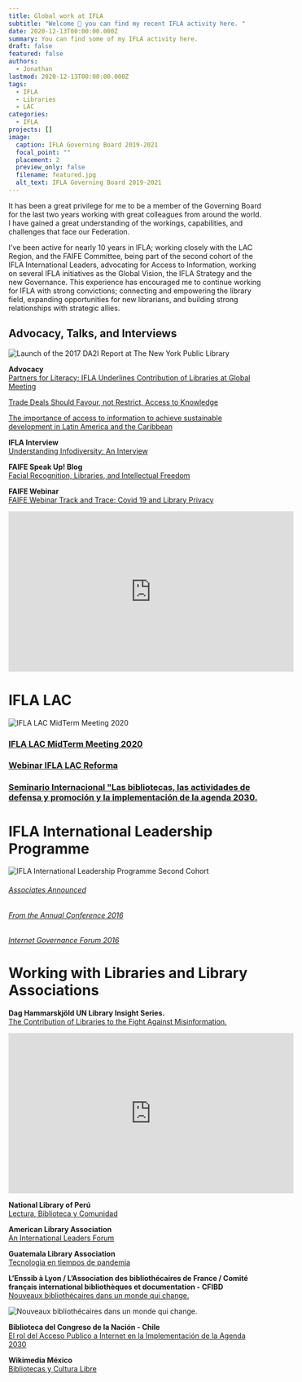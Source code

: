 ```yaml
---
title: Global work at IFLA
subtitle: "Welcome 👋 you can find my recent IFLA activity here. "
date: 2020-12-13T00:00:00.000Z
summary: You can find some of my IFLA activity here.
draft: false
featured: false
authors:
  - Jonathan
lastmod: 2020-12-13T00:00:00.000Z
tags:
  - IFLA
  - Libraries
  - LAC
categories:
  - IFLA
projects: []
image:
  caption: IFLA Governing Board 2019-2021
  focal_point: ""
  placement: 2
  preview_only: false
  filename: featured.jpg
  alt_text: IFLA Governing Board 2019-2021
---
```

It has been a great privilege for me to be a member of the Governing Board for the last two years working with great colleagues from around the world. I have gained a great understanding of the workings, capabilities, and challenges that face our Federation.

I've been active for nearly 10 years in IFLA; working closely with the LAC Region, and the FAIFE Committee, being part of the second cohort of the IFLA International Leaders, advocating for Access to Information, working on several IFLA initiatives as the Global Vision, the IFLA Strategy and the new Governance. This experience has encouraged me to continue working for IFLA with strong convictions; connecting and empowering the library field, expanding opportunities for new librarians, and building strong relationships with strategic allies.

## **Advocacy, Talks, and Interviews**

![Launch of the 2017 DA2I Report at The New York Public Library](35905294391_ddb08409f2_c.jpg "Launch of the 2017 DA2I Report at The New York Public Library")



**Advocacy**\
[Partners for Literacy: IFLA Underlines Contribution of Libraries at Global Meeting](https://www.ifla.org/ES/node/91755)

[Trade Deals Should Favour, not Restrict, Access to Knowledge](https://www.ifla.org/node/18575)

[The importance of access to information to achieve sustainable development in Latin America and the Caribbean](https://www.ifla.org/node/37053)

**IFLA Interview** \
[Understanding Infodiversity: An Interview](https://www.ifla.org/ES/node/93576)

**FAIFE Speak Up! Blog**\
[Facial Recognition, Libraries, and Intellectual Freedom ](https://blogs.ifla.org/faife/2019/08/19/facial-recognition-libraries-and-intellectual-freedom/)



**FAIFE Webinar**\
[FAIFE Webinar Track and Trace: Covid 19 and Library Privacy](https://www.youtube.com/watch?v=0C2yCubkqT4&t=2576s)

<iframe width="560" height="315" src="https://www.youtube.com/embed/0C2yCubkqT4" frameborder="0" allow="accelerometer; autoplay; clipboard-write; encrypted-media; gyroscope; picture-in-picture" allowfullscreen></iframe>

# IFLA LAC

![IFLA LAC MidTerm Meeting 2020](ifla-lac.jpg "IFLA LAC MidTerm Meeting 2020")

### [IFLA LAC MidTerm Meeting 2020](https://www.ifla.org/node/92866)

### [Webinar IFLA LAC Reforma](https://www.ifla.org/ES/node/93443)

### [Seminario Internacional "Las bibliotecas, las actividades de defensa y promoción y la implementación de la agenda 2030.](https://www.ifla.org/files/assets/lac/programachileesp.pdf)

# IFLA International Leadership Programme

![IFLA International Leadership Programme Second Cohort](ifla-leaders_0.jpg "IFLA International Leadership Programme Second Cohort")

###### [Associates Announced](https://www.ifla.org/node/10587)

###### [From the Annual Conference 2016 ](https://www.ifla.org/ES/node/10801)

###### [Internet Governance Forum 2016](https://www.ifla.org/node/11031)

# Working with Libraries and Library Associations

**Dag Hammarskjöld UN Library Insight Series.**\
[The Contribution of Libraries to the Fight Against Misinformation.](https://research.un.org/conferences/webinars)

 <iframe width="560" height="315" src="https://www.youtube.com/embed/hyBMnVZhcMU" frameborder="0" allow="accelerometer; autoplay; clipboard-write; encrypted-media; gyroscope; picture-in-picture" allowfullscreen></iframe>

**National Library of Perú** \
[Lectura, Biblioteca y Comunidad ](http://aulavirtual.bnp.edu.pe/course/view.php?id=9)

**American Library Association** \
[An International Leaders Forum](https://www.eventscribe.com/2019/ALA-Annual/fsPopup.asp?Mode=presInfo&PresentationID=499414)

**Guatemala Library Association** \
[Tecnologia en tiempos de pandemia](https://www.youtube.com/watch?v=CfVZN9NUmOQ)

**L’Enssib à Lyon / L’Association des bibliothécaires de France / Comité français international bibliothèques et documentation - CFIBD** \
[Nouveaux bibliothécaires dans un monde qui change.](http://nouveauxbibliothecaires.cfibd.fr/)

![[Nouveaux bibliothécaires dans un monde qui change.](http://nouveauxbibliothecaires.cfibd.fr/)](cfibd.jpg "[Nouveaux bibliothécaires dans un monde qui change.](http://nouveauxbibliothecaires.cfibd.fr/)")

**Biblioteca del Congreso de la Nación - Chile** \
[El rol del Acceso Publico a Internet en la Implementación de la Agenda 2030](https://www.youtube.com/watch?v=oaXdHmzHlXY&t=54s)

**Wikimedia México** \
[Bibliotecas y Cultura Libre](https://www.facebook.com/watch/live/?v=2554067794805266&ref=watch_permalink)